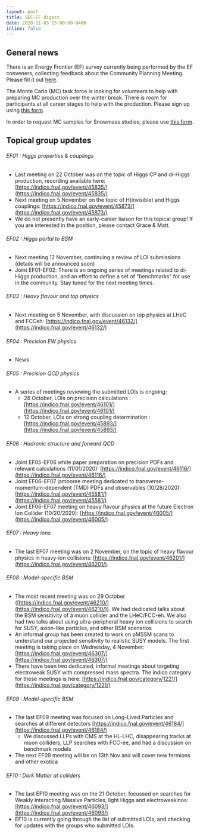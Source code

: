 ```yaml
---
layout: post
title: SEC-EF digest
date: 2020-11-03 15:00:00-0400
inline: false
---
```


## General news

There is an Energy Frontier (EF) survey currently being performed by the EF conveners, collecting feedback about the Community Planning Meeting. Please fill it out [here](https://docs.google.com/forms/d/e/1FAIpQLScFq5o6wPqC9qTPtqrycIcaaZY22HF77Zf59jlLiNqa2uebHw/viewform).

The Monte Carlo (MC) task force is looking for volunteers to help with preparing MC production over the winter break. There is room for participants at all career stages to help with the production. Please sign up using [this form](https://docs.google.com/forms/d/e/1FAIpQLScJZnoE_gl6a8tfkF8mW2ArbBsaVyBL5iKsfkBy2E7Tuwu1NQ/viewform).

In order to request MC samples for Snowmass studies, please use [this  form](https://docs.google.com/forms/d/e/1FAIpQLScFNHgbXMoqtp1TGJO1KjvPdiA22ZvW-NuhTD1bBr9ZpRG0Dw/viewform).

## Topical group updates

###### EF01 : Higgs properties & couplings
  * Last meeting on 22 October was on the topic of Higgs CP and di-Higgs production, recording available here: [https://indico.fnal.gov/event/45835/](https://indico.fnal.gov/event/45835/)
  * Next meeting on 5 November on the topic of H(invisible) and Higgs couplings: [https://indico.fnal.gov/event/45873/](https://indico.fnal.gov/event/45873/)
  * We do not presently have an early-career liaison for this topical group! If you are interested in the position, please contact Grace & Matt.


###### EF02 : Higgs portal to BSM
  * Next meeting 12 November, continuing a review of LOI submissions (details will be announced soon)
  * Joint EF01-EF02: There is an ongoing series of meetings related to di-Higgs production, and an effort to define a set of “benchmarks” for use in the community. Stay tuned for the next meeting times.


###### EF03 : Heavy flavour and top physics
  * Next meeting on 5 November, with discussion on top physics at LHeC and FCCeh: [https://indico.fnal.gov/event/46132/](https://indico.fnal.gov/event/46132/)


###### EF04 : Precision EW physics
  * News


###### EF05 : Precision QCD physics
  * A series of meetings reviewing the submitted LOIs is ongoing:
    * 26 October, LOIs on precision calculations : [https://indico.fnal.gov/event/46101/](https://indico.fnal.gov/event/46101/)
    * 12 October, LOIs on strong coupling determination : [https://indico.fnal.gov/event/45893/](https://indico.fnal.gov/event/45893/)


###### EF06 : Hadronic structure and forward QCD
  * Joint EF05-EF06 white paper preparation on precision PDFs and relevant calculations (11/01/2020): [https://indico.fnal.gov/event/46116/](https://indico.fnal.gov/event/46116/)
  * Joint EF06-EF07 jamboree meeting dedicated to transverse-momentum-dependent (TMD) PDFs and observables (10/28/2020): [https://indico.fnal.gov/event/45581/](https://indico.fnal.gov/event/45581/)
  * Joint EF06-EF07 meeting on heavy flavour physics at the future Electron Ion Collider (10/20/2020): [https://indico.fnal.gov/event/46005/](https://indico.fnal.gov/event/46005/)


###### EF07 : Heavy ions
  * The last EF07 meeting was on 2 November, on the topic of heavy flavour physics in heavy-ion collisions: [https://indico.fnal.gov/event/46201/](https://indico.fnal.gov/event/46201/).


###### EF08 : Model-specific BSM
  * The most recent meeting was on 29 October ([https://indico.fnal.gov/event/46210/](https://indico.fnal.gov/event/46210/)). We had dedicated talks about the BSM sensitivity of a muon collider and the LHeC/FCC-eh. We also had two talks about using ultra-peripheral heavy ion collisions to search for SUSY, axion-like particles, and other BSM scenarios
  * An informal group has been created to work on pMSSM scans to understand our projected sensitivity to realistic SUSY models. The first meeting is taking place on Wednesday, 4 November: [https://indico.fnal.gov/event/46307/](https://indico.fnal.gov/event/46307/)
  * There have been two dedicated, informal meetings about targeting electroweak SUSY with compressed mass spectra. The indico category for these meetings is here: [https://indico.fnal.gov/category/1221/](https://indico.fnal.gov/category/1221/)


###### EF09 : Model-specific BSM
  * The last EF09 meeting was focused on Long-Lived Particles and searches at different detectors [https://indico.fnal.gov/event/46184/](https://indico.fnal.gov/event/46184/)
    * We discussed LLPs with CMS at the HL-LHC, disappearing tracks at muon colliders, LLP searches with FCC-ee, and had a discussion on benchmark models
  * The next EF09 meeting will be on 13th Nov and will cover new fermions and other exotica


###### EF10 : Dark Matter at colliders
  * The last EF10 meeting was on the 21 October, focussed on searches for Weakly Interacting Massive Particles, light Higgs and electroweakinos: [https://indico.fnal.gov/event/46093/](https://indico.fnal.gov/event/46093/)
  * EF10 is currently going through the list of submitted LOIs, and checking for updates with the groups who submitted LOIs.
